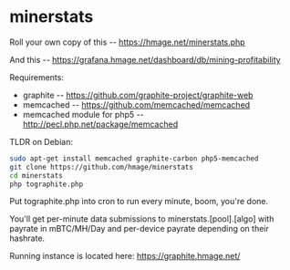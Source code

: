 # minerstats

Roll your own copy of this -- https://hmage.net/minerstats.php

And this -- https://grafana.hmage.net/dashboard/db/mining-profitability

Requirements:
 * graphite -- https://github.com/graphite-project/graphite-web
 * memcached -- https://github.com/memcached/memcached
 * memcached module for php5 -- http://pecl.php.net/package/memcached

TLDR on Debian:
```bash
sudo apt-get install memcached graphite-carbon php5-memcached
git clone https://github.com/hmage/minerstats
cd minerstats
php tographite.php
```

Put tographite.php into cron to run every minute, boom, you're done.

You'll get per-minute data submissions to minerstats.[pool].[algo] with payrate in mBTC/MH/Day and per-device payrate depending on their hashrate.

Running instance is located here: https://graphite.hmage.net/
